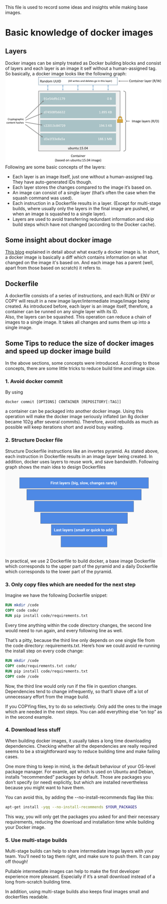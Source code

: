 This file is used to record some ideas and insights while making base images. 
# Basic knowledge of docker images
## Layers
Docker images can be simply treated as Docker building blocks and consist of layers and each layer is an image it self without a human-assigned tag. So basically, a docker image looks like the following graph:
![docker image](../Images/J2cge.jpg)
Following are some basic concepts of the layers:
- Each layer is an image itself, just one without a human-assigned tag. They have auto-generated IDs though.
- Each layer stores the changes compared to the image it’s based on.
- An image can consist of a single layer (that’s often the case when the squash command was used).
- Each instruction in a Dockerfile results in a layer. (Except for multi-stage builds, where usually only the layers in the final image are pushed, or when an image is squashed to a single layer).
- Layers are used to avoid transferring redundant information and skip build steps which have not changed (according to the Docker cache).
## Some insight about docker image
[This blog](https://vsupalov.com/whats-a-docker-image/) explained in detail about what exactly a docker image is. In short, a docker image is basically a diff which contains information on what changed on the image it's based on. And each image has a parent (well, apart from those based on scratch) it refers to.
## Dockerfile
A dockerfile consists of a series of instructions, and each RUN or ENV or COPY will result in a new image layer/intermediate image/image being created. As introduced before, each layer is an image itself, therefore, a container can be runned on any single layer with its ID. \
Also, the layers can be squashed. This operation can reduce a chain of images to a single image. It takes all changes and sums them up into a single image.
## Some Tips to reduce the size of docker images and speed up docker image build
In the above sections, some concepts were introduced. According to those concepts, there are some little tricks to reduce build time and image size.
### 1. Avoid docker commit 
By using 
```shell
docker commit [OPTIONS] CONTAINER [REPOSITORY[:TAG]]
```
a container can be packaged into another docker image. Using this operation will make the docker image seriously inflated (an 8g docker became 102g after several commits). Therefore, avoid rebuilds as much as possible will keep iterations short and avoid busy waiting.

### 2. Structure Docker file
Structure Dockerfile instructions like an invertes pyramid. As stated above, each instruction in Dockerfile results in an image layer being created. In addition, docker uses layers to reuse work, and save bandwidth. Following graph shows the main idea to design Dockerfiles
![dockerfile design](../Images/pyramid-layers.png)
In practical, we use 2 Dockerfile to build docker, a base image Dockerfile which corresponds to the upper part of the pyramid and a daily Dockerfile which corresponds to the lower part of the pyramid.

### 3. Only copy files which are needed for the next step
Imagine we have the following Dockerfile snippet:
```dockerfile
RUN mkdir /code
COPY code code/
RUN pip install code/requirements.txt
```
Every time anything within the code directory changes, the second line would need to run again, and every following line as well.

That’s a pitty, because the third line only depends on one single file from the code directory: requirements.txt. Here’s how we could avoid re-running the install step on every code change:
```dockerfile
RUN mkdir /code
COPY code/requirements.txt code/
RUN pip install code/requirements.txt
COPY code /code
```
Now, the third line would only run if the file in question changes. Dependencies tend to change infrequently, so that’ll shave off a lot of unnecessary effort from the image build.

If you COPYing files, try to do so selectively. Only add the ones to the image which are needed in the next steps. You can add everything else “on top” as in the second example.

### 4. Download less stuff
When building docker images, it usually takes a long time downloading dependencies. Checking whether all the dependencies are really required seems to be a straightforward way to reduce building time and make failing cases.

One more thing to keep in mind, is the default behaviour of your OS-level package manager. For examle, apt which is used on Ubuntu and Debian, installs “recommended” packages by default. Those are packages you don’t specify (or need) explicitly, but which are installed nevertheless because you might want to have them.

You can avoid this, by adding the --no-install-recommends flag like this:
```bash
apt-get install -yqq --no-install-recommends $YOUR_PACKAGES
```
This way, you will only get the packages you asked for and their necessary requirements, reducing the download and installation time while building your Docker image.

### 5. Use multi-stage builds
Multi-stage builds can help to share intermediate image layers with your team. You’ll need to tag them right, and make sure to push them. It can pay off though!

Pullable intermediate images can help to make the first developer experience more pleasant. Especially if it’s a small download instead of a long from-scratch building time.

In addition, using multi-stage builds also keeps final images small and dockerfiles readable.
